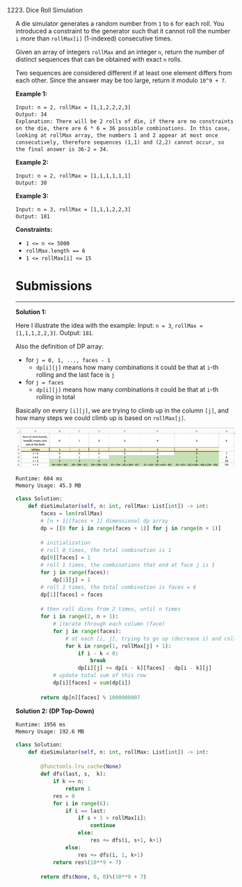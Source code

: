1223. Dice Roll Simulation

A die simulator generates a random number from `1` to `6` for each roll. You introduced a constraint to the generator such that it cannot roll the number `i` more than `rollMax[i]` (1-indexed) consecutive times. 

Given an array of integers `rollMax` and an integer `n`, return the number of distinct sequences that can be obtained with exact `n` rolls.

Two sequences are considered different if at least one element differs from each other. Since the answer may be too large, return it modulo `10^9 + 7`.

 

**Example 1:**
```
Input: n = 2, rollMax = [1,1,2,2,2,3]
Output: 34
Explanation: There will be 2 rolls of die, if there are no constraints on the die, there are 6 * 6 = 36 possible combinations. In this case, looking at rollMax array, the numbers 1 and 2 appear at most once consecutively, therefore sequences (1,1) and (2,2) cannot occur, so the final answer is 36-2 = 34.
```

**Example 2:**
```
Input: n = 2, rollMax = [1,1,1,1,1,1]
Output: 30
```

**Example 3:**
```
Input: n = 3, rollMax = [1,1,1,2,2,3]
Output: 181
``` 

**Constraints:**

* `1 <= n <= 5000`
* `rollMax.length == 6`
* `1 <= rollMax[i] <= 15`

# Submissions
---
**Solution 1:**

Here I illustrate the idea with the example: Input: `n = 3`, `rollMax = [1,1,1,2,2,3]`. Output: `181`.

Also the definition of DP array:

* for `j = 0, 1, ..., faces - 1`
    * `dp[i][j]` means how many combinations it could be that at `i`-th rolling and the last face is `j`
* for `j = faces`
    * `dp[i][j]` means how many combinations it could be that at `i`-th rolling in total

Basically on every `[i][j]`, we are trying to climb up in the column `[j]`, and how many steps we could climb up is based on `rollMax[j]`.

![1223_solution](img/1223_solution.png)

```
Runtime: 604 ms
Memory Usage: 45.3 MB
```
```python
class Solution:
    def dieSimulator(self, n: int, rollMax: List[int]) -> int:
        faces = len(rollMax)
        # [n + 1][faces + 1] dimensional dp array
        dp = [[0 for i in range(faces + 1)] for j in range(n + 1)]
        
        # initialization
        # roll 0 times, the total combination is 1
        dp[0][faces] = 1
        # roll 1 times, the combinations that end at face j is 1
        for j in range(faces):
            dp[1][j] = 1
        # roll 1 times, the total combination is faces = 6
        dp[1][faces] = faces
        
        # then roll dices from 2 times, until n times
        for i in range(2, n + 1):
            # iterate through each column (face)
            for j in range(faces):
                # at each [i, j], trying to go up (decrease i) and collect all the sum of previous state
                for k in range(1, rollMax[j] + 1):
                    if i - k < 0:
                        break
                    dp[i][j] += dp[i - k][faces] - dp[i - k][j]
            # update total sum of this row
            dp[i][faces] = sum(dp[i])
        
        return dp[n][faces] % 1000000007
```

**Solution 2: (DP Top-Down)**
```
Runtime: 1956 ms
Memory Usage: 192.6 MB
```
```python
class Solution:
    def dieSimulator(self, n: int, rollMax: List[int]) -> int:
        
        @functools.lru_cache(None)
        def dfs(last, s,  k):
            if k == n:
                return 1
            res = 0
            for i in range(6):
                if i == last:
                    if s + 1 > rollMax[i]:
                        continue
                    else:
                        res += dfs(i, s+1, k+1)
                else:
                    res += dfs(i, 1, k+1)
            return res%(10**9 + 7)
        
        return dfs(None, 0, 0)%(10**9 + 7)
```